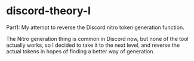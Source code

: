 # discord-theory-I
Part1: My attempt to reverse the Discord nitro token generation function.

The Nitro generation thing is common in Discord now, but none of the tool actually works, so I decided to take it to the next level, and reverse the actual tokens in hopes of finding a better way of generation.
